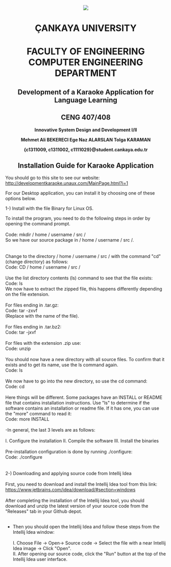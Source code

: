 
<p align="center">
<img src="https://i.hizliresim.com/p6r94N.png">
 </p>

 <h1 align="center">ÇANKAYA UNIVERSITY </h1>
 <h1 align="center">FACULTY OF ENGINEERING COMPUTER ENGINEERING DEPARTMENT</h1>
<h2 align="center">Development of a Karaoke Application for Language Learning</h2>
<h2 align="center">CENG 407/408</h2>
<p align="center">
<b align="center">Innovative System Design and Development I/II</b>


<p align="center">
<b align="center">Mehmet Ali BEKERECI     Ege Naz ALARSLAN      Tolga KARAMAN</b><br>

<p align="center">
<b align="center">{c1311009, c1311002, c1111029}@student.cankaya.edu.tr</b><br>
 
 
<h2 align="center">Installation Guide for Karaoke Application</h2>


You should go to this site to see our website: http://developmentkaraoke.unaux.com/MainPage.html?i=1</b><br>

For our Desktop application, you can install it by choosing one of these options below.</b><br>

1-) Install with the file Binary for Linux OS.</b><br>

To install the program, you need to do the following steps in order by opening the command prompt.</b><br>
</b><br>
Code:   mkdir / home / username / src /</b><br>
So we have our source package in / home / username / src /.</b><br>
</b><br>
</b><br>
Change to the directory / home / username / src / with the command "cd" (change directory) as follows:</b><br>
Code:   CD / home / username / src /</b><br>
</b><br>
Use the list directory contents (ls) command to see that the file exists:</b><br>
Code:   ls</b><br>
We now have to extract the zipped file, this happens differently depending on the file extension.</b><br>
</b><br>
For files ending in .tar.gz:</b><br>
Code:   tar -zxvf <filename></b><br>
(Replace <filename> with the name of the file).</b><br>
</b><br>
For files ending in .tar.bz2:</b><br>
Code:   tar -jxvf <filename></b><br>
</b><br>
For files with the extension .zip use:</b><br>
Code:   unzip <file name></b><br>
</b><br>
You should now have a new directory with all source files. To confirm that it exists and to get its name, use the ls command again.</b><br>
Code:   ls</b><br>
</b><br>
We now have to go into the new directory, so use the cd command:</b><br>
Code:   cd <directory></b><br>
</b><br>
Here things will be different. Some packages have an INSTALL or README file that contains installation instructions. Use "ls" to determine if the software contains an installation or readme file. If it has one, you can use the "more" command to read it:</b><br>
Code:   more INSTALL</b><br>
</b><br>
-In general, the last 3 levels are as follows:</b><br>
</b><br>
I.    Configure the installation
II.   Compile the software
III. Install the binaries</b><br>
</b><br>
Pre-installation configuration is done by running ./configure:</b><br>
Code:   ./configure</b><br>
</b><br>
</b><br>
2-) Downloading and applying source code from Intellij Idea</b><br>
</b><br>
First, you need to download and install the Intellij Idea tool from this link:</b><br>
https://www.jetbrains.com/idea/download/#section=windows</b><br>
</b><br>
After completing the installation of the Intellij Idea tool, you should download and unzip the latest version of your source code from the "Releases" tab in your Github depot.</b><br>
</b><br>
- Then you should open the Intellij Idea and follow these steps from the Intellij Idea window:</b><br>
</b><br>
I. Choose File -> Open-> Source code -> Select the file with a near Intellij Idea image -> Click "Open".</b><br>
II. After opening our source code, click the "Run" button at the top of the Intellij Idea user interface.</b><br>
